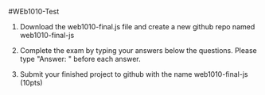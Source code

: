 #WEb1010-Test

1. Download the web1010-final.js file and create a new github repo named web1010-final-js

2. Complete the exam by typing your answers below the questions. Please type "Answer: " before each answer.

3. Submit your finished project to github with the name web1010-final-js (10pts)
